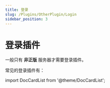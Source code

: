 ```yaml
---
title: 登录
slug: /Plugins/OtherPlugin/Login
sidebar_position: 3
---
```


# 登录插件

一般只有 **非正版** 服务器才需要登录插件。

常见的登录插件有：

import DocCardList from '@theme/DocCardList';

<DocCardList />
